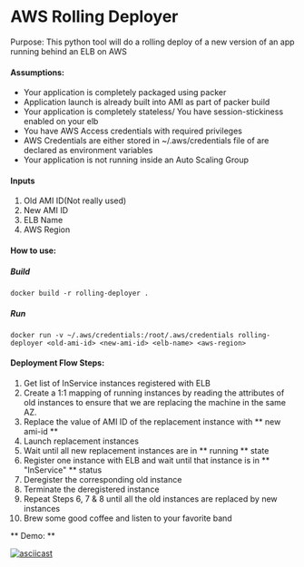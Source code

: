 # AWS Rolling Deployer

Purpose: This python tool will do a rolling deploy of a new version of an app running behind an ELB on AWS

#### Assumptions:

* Your application is completely packaged using packer
* Application launch is already built into AMI as part of packer build
* Your application is completely stateless/ You have session-stickiness enabled on your elb
* You have AWS Access credentials with required privileges
* AWS Credentials are either stored in ~/.aws/credentials file of are declared as environment variables
* Your application is not running inside an Auto Scaling Group

#### Inputs

1. Old AMI ID(Not really used)
2. New AMI ID
3. ELB Name
4. AWS Region

#### How to use:

##### Build

```
docker build -r rolling-deployer .
```

##### Run

```
docker run -v ~/.aws/credentials:/root/.aws/credentials rolling-deployer <old-ami-id> <new-ami-id> <elb-name> <aws-region>
```

#### Deployment Flow Steps:

1. Get list of InService instances registered with ELB
2. Create a 1:1 mapping of running instances by reading the attributes of old instances to ensure that we are replacing the machine in the same AZ.
3. Replace the value of AMI ID of the replacement instance with ** new ami-id **
4. Launch replacement instances
5. Wait until all new replacement instances are in ** running ** state
6. Register one instance with ELB and wait until that instance is in ** "InService" ** status
7. Deregister the corresponding old instance
8. Terminate the deregistered instance
9. Repeat Steps 6, 7 & 8 until all the old instances are replaced by new instances
10. Brew some good coffee and listen to your favorite band


** Demo: **

[![asciicast](https://asciinema.org/a/040ziS6w5VcHuBYcGXUU6K5HB.png)](https://asciinema.org/a/040ziS6w5VcHuBYcGXUU6K5HB)
